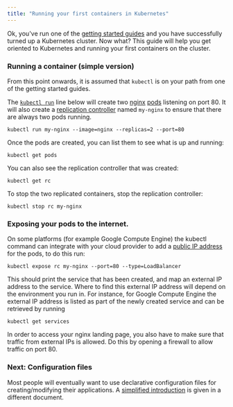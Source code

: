 ```yaml
---
title: "Running your first containers in Kubernetes"
---
```

Ok, you've run one of the [getting started guides](/{{page.version}}/docs/getting-started-guides/) and you have
successfully turned up a Kubernetes cluster.  Now what?  This guide will help you get oriented
to Kubernetes and running your first containers on the cluster.

### Running a container (simple version)

From this point onwards, it is assumed that `kubectl` is on your path from one of the getting started guides.

The [`kubectl run`](kubectl/kubectl_run) line below will create two [nginx](https://registry.hub.docker.com/_/nginx/) [pods](pods) listening on port 80. It will also create a [replication controller](replication-controller) named `my-nginx` to ensure that there are always two pods running.

```shell
kubectl run my-nginx --image=nginx --replicas=2 --port=80
```

Once the pods are created, you can list them to see what is up and running:

```shell
kubectl get pods
```

You can also see the replication controller that was created:

```shell
kubectl get rc
```

To stop the two replicated containers, stop the replication controller:

```shell
kubectl stop rc my-nginx
```

### Exposing your pods to the internet.

On some platforms (for example Google Compute Engine) the kubectl command can integrate with your cloud provider to add a [public IP address](services/#external-services) for the pods,
to do this run:

```shell
kubectl expose rc my-nginx --port=80 --type=LoadBalancer
```

This should print the service that has been created, and map an external IP address to the service. Where to find this external IP address will depend on the environment you run in.  For instance, for Google Compute Engine the external IP address is listed as part of the newly created service and can be retrieved by running

```shell
kubectl get services
```

In order to access your nginx landing page, you also have to make sure that traffic from external IPs is allowed. Do this by opening a firewall to allow traffic on port 80.

### Next: Configuration files

Most people will eventually want to use declarative configuration files for creating/modifying their applications.  A [simplified introduction](simple-yaml)
is given in a different document.